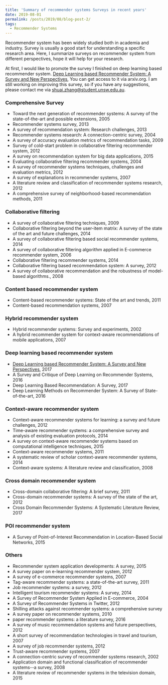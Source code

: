 ```yaml
---
title: 'Summary of recommender systems Surveys in recent years'
date: 2019-08-01
permalink: /posts/2019/08/blog-post-2/
tags:
  - Recommender Systems
---
```


Recommender system has been widely studied both in academia and industry. Survey is usually a good start for understanding a specific research area. Here, I summarize surveys on recommender system from different perspectives, hope it will help for your research.

At first, I would like to promote the survey I finished on deep learning based recommender system. [Deep Learning based Recommender System: A Survey and New Perspectives](https://arxiv.org/abs/1707.07435), You can get access to it via arxiv.org. I am still working on improving this survey, so if you have any suggestions, please contact me via shuai.zhang@student.unsw.edu.au.

### Comprehensive Survey
* Toward the next generation of recommender systems: A survey of the state-of-the-art and possible extensions, 2005
* Recommender systems survey, 2013
* A survey of recommendation system: Research challenges, 2013
* Recommender systems research: A connection-centric survey, 2004
* A survey of accuracy evaluation metrics of recommendation tasks, 2009
* Survey of cold-start problem in collaborative filtering recommender system, 2012
* A survey on recommendation system for big data applications, 2015
* Evaluating collaborative filtering recommender systems, 2004
* A survey of recommender systems techniques, challenges and evaluation metrics, 2012
* A survey of explanations in recommender systems, 2007
* A literature review and classification of recommender systems research, 2012
* A comprehensive survey of neighborhood-based recommendation methods, 2011

### Collaborative filtering 
* A survey of collaborative filtering techniques, 2009
* Collaborative filtering beyond the user-item matrix: A survey of the state of the art and future challenges, 2014
* A survey of collaborative filtering based social recommender systems, 2014
* A survey of collaborative filtering algorithm applied in E-commerce recommender system, 2006
* Collaborative filtering recommender systems, 2014
* Collaborative filtering based recommendation system: A survey, 2012
* A survey of collaborative recommendation and the robustness of model-based algorithms., 2008


### Content based recommender system
* Content-based recommender systems: State of the art and trends, 2011
* Content-based recommendation systems, 2007

### Hybrid recommender system
* Hybrid recommender systems: Survey and experiments, 2002
* A hybrid recommender system for context-aware recommendations of mobile applications, 2007

### Deep learning based recommender system 
* [Deep Learning based Recommender System: A Survey and New Perspectives](https://arxiv.org/abs/1707.07435), 2017
* A Survey and Critique of Deep Learning on Recommender Systems, 2016
* Deep Learning Based Recommendation: A Survey, 2017
* Deep Learning Methods on Recommender System: A Survey of State-of-the-art, 2016

### Context-aware recommender system 
* Context-aware recommender systems for learning: a survey and future challenges, 2012
* Time-aware recommender systems: a comprehensive survey and analysis of existing evaluation protocols, 2014
* A survey on context-aware recommender systems based on computational intelligence techniques, 2015
* Context-aware recommender systems, 2011
* A systematic review of scholar context-aware recommender systems, 2014
* Context-aware systems: A literature review and classification, 2008

### Cross domain recommender system 
* Cross-domain collaborative filtering: A brief survey, 2011
* Cross-domain recommender systems: A survey of the state of the art, 2012
* Cross Domain Recommender Systems: A Systematic Literature Review, 2017

### POI recommender system 
* A Survey of Point-of-Interest Recommendation in Location-Based Social Networks, 2015


### Others
* Recommender system application developments: A survey, 2015
* A survey paper on e-learning recommender system, 2012
* A survey of e-commerce recommender systems, 2007
* Tag-aware recommender systems: a state-of-the-art survey, 2011
* Job recommender systems: a survey, 2012
* Intelligent tourism recommender systems: A survey, 2014
* A Survey of Recommender System Applied in E-commerce, 2004
* A Survey of Recommender Systems in Twitter, 2012
* Shilling attacks against recommender systems: a comprehensive survey
* A survey paper on recommender systems, 2010
* paper recommender systems: a literature survey, 2016
* A survey of music recommendation systems and future perspectives, 2012
* A short survey of recommendation technologies in travel and tourism, 2007
* A survey of job recommender systems, 2012
* Trust-aware recommender systems, 2007
* A connection-centric survey of recommender systems research, 2002
* Application domain and functional classification of recommender systems--a survey, 2008
* A literature review of recommender systems in the television domain, 2015

